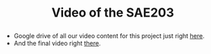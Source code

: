 
# <p align="center">Video of the SAE203</p>

* Google drive of all our video content for this project just right [here](https://drive.google.com/drive/folders/1xbm0AnacemO4SucVnBMUW-LgsWGmZ1yv?usp=sharing).
* And the final video right [there](https://www.youtube.com/watch?v=Aq7hj4ANeWk).

